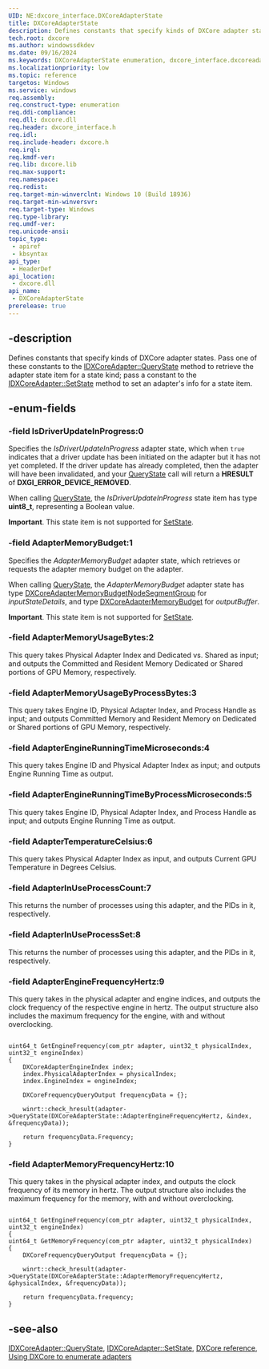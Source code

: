 ```yaml
---
UID: NE:dxcore_interface.DXCoreAdapterState
title: DXCoreAdapterState
description: Defines constants that specify kinds of DXCore adapter states.
tech.root: dxcore
ms.author: windowssdkdev
ms.date: 09/16/2024
ms.keywords: DXCoreAdapterState enumeration, dxcore_interface.dxcoreadapterstate
ms.localizationpriority: low
ms.topic: reference
targetos: Windows
ms.service: windows
req.assembly: 
req.construct-type: enumeration
req.ddi-compliance: 
req.dll: dxcore.dll
req.header: dxcore_interface.h
req.idl: 
req.include-header: dxcore.h
req.irql: 
req.kmdf-ver: 
req.lib: dxcore.lib
req.max-support: 
req.namespace: 
req.redist: 
req.target-min-winverclnt: Windows 10 (Build 18936)
req.target-min-winversvr: 
req.target-type: Windows
req.type-library: 
req.umdf-ver: 
req.unicode-ansi: 
topic_type:
 - apiref
 - kbsyntax
api_type:
 - HeaderDef
api_location:
 - dxcore.dll
api_name:
 - DXCoreAdapterState
prerelease: true
---
```


## -description

Defines constants that specify kinds of DXCore adapter states. Pass one of these constants to the [IDXCoreAdapter::QueryState](/windows/win32/api/dxcore_interface/nf-dxcore_interface-idxcoreadapter-querystate) method to retrieve the adapter state item for a state kind; pass a constant to the [IDXCoreAdapter::SetState](/windows/win32/api/dxcore_interface/nf-dxcore_interface-idxcoreadapter-setstate) method to set an adapter's info for a state item.

## -enum-fields

### -field IsDriverUpdateInProgress:0

Specifies the <em>IsDriverUpdateInProgress</em> adapter state, which when `true` indicates that a driver update has been initiated on the adapter but it has not yet completed. If the driver update has already completed, then the adapter will have been invalidated, and your [QueryState](/windows/win32/api/dxcore_interface/nf-dxcore_interface-idxcoreadapter-querystate) call will return a <b>HRESULT</b> of <b>DXGI_ERROR_DEVICE_REMOVED</b>.

When calling [QueryState](/windows/win32/api/dxcore_interface/nf-dxcore_interface-idxcoreadapter-querystate), the <em>IsDriverUpdateInProgress</em> state item has type <b>uint8_t</b>, representing a Boolean value.

<b>Important</b>. This state item is not supported for [SetState](/windows/win32/api/dxcore_interface/nf-dxcore_interface-idxcoreadapter-setstate).

### -field AdapterMemoryBudget:1

Specifies the <em>AdapterMemoryBudget</em> adapter state, which retrieves or requests the adapter memory budget on the adapter.

When calling [QueryState](/windows/win32/api/dxcore_interface/nf-dxcore_interface-idxcoreadapter-querystate), the <em>AdapterMemoryBudget</em> adapter state has type <a href="/windows/win32/api/dxcore_interface/ns-dxcore_interface-dxcoreadaptermemorybudgetnodesegmentgroup">DXCoreAdapterMemoryBudgetNodeSegmentGroup</a> for *inputStateDetails*, and type <a href="/windows/win32/api/dxcore_interface/ns-dxcore_interface-dxcoreadaptermemorybudget">DXCoreAdapterMemoryBudget</a> for *outputBuffer*.

<b>Important</b>. This state item is not supported for [SetState](/windows/win32/api/dxcore_interface/nf-dxcore_interface-idxcoreadapter-setstate).

### -field AdapterMemoryUsageBytes:2

This query takes Physical Adapter Index and Dedicated vs. Shared as input; and outputs the Committed and Resident Memory Dedicated or Shared portions of GPU Memory, respectively.

### -field AdapterMemoryUsageByProcessBytes:3

This query takes Engine ID, Physical Adapter Index, and Process Handle as input; and outputs Committed Memory and Resident Memory on Dedicated or Shared portions of GPU Memory, respectively.

### -field AdapterEngineRunningTimeMicroseconds:4

This query takes Engine ID and Physical Adapter Index as input; and outputs Engine Running Time as output.

### -field AdapterEngineRunningTimeByProcessMicroseconds:5

This query takes Engine ID, Physical Adapter Index, and Process Handle as input; and outputs Engine Running Time as output.

### -field AdapterTemperatureCelsius:6

This query takes Physical Adapter Index as input, and outputs Current GPU Temperature in Degrees Celsius.

### -field AdapterInUseProcessCount:7

This returns the number of processes using this adapter, and the PIDs in it, respectively.

### -field AdapterInUseProcessSet:8

This returns the number of processes using this adapter, and the PIDs in it, respectively.

### -field AdapterEngineFrequencyHertz:9

This query takes in the physical adapter and engine indices, and outputs the clock frequency of the respective engine in hertz. The output structure also includes the maximum frequency for the engine, with and without overclocking.

<pre><code class="lang-cppwinrt">
uint64_t GetEngineFrequency(com_ptr<IDXCoreAdapter1> adapter, uint32_t physicalIndex, uint32_t engineIndex)
{
    DXCoreAdapterEngineIndex index;
    index.PhysicalAdapterIndex = physicalIndex;
    index.EngineIndex = engineIndex;

    DXCoreFrequencyQueryOutput frequencyData = {};

    winrt::check_hresult(adapter->QueryState(DXCoreAdapterState::AdapterEngineFrequencyHertz, &index, &frequencyData));

    return frequencyData.Frequency;
}
</code></pre>

### -field AdapterMemoryFrequencyHertz:10

This query takes in the physical adapter index, and outputs the clock frequency of its memory in hertz. The output structure also includes the maximum frequency for the memory, with and without overclocking.

<pre><code class="lang-cppwinrt">
uint64_t GetEngineFrequency(com_ptr<IDXCoreAdapter1> adapter, uint32_t physicalIndex, uint32_t engineIndex)
{
uint64_t GetMemoryFrequency(com_ptr<IDXCoreAdapter1> adapter, uint32_t physicalIndex)
{
    DXCoreFrequencyQueryOutput frequencyData = {};

    winrt::check_hresult(adapter->QueryState(DXCoreAdapterState::AdapterMemoryFrequencyHertz, &physicalIndex, &frequencyData));

    return frequencyData.frequency;
}
</code></pre>

## -see-also

[IDXCoreAdapter::QueryState](/windows/win32/api/dxcore_interface/nf-dxcore_interface-idxcoreadapter-querystate), [IDXCoreAdapter::SetState](/windows/win32/api/dxcore_interface/nf-dxcore_interface-idxcoreadapter-setstate), [DXCore reference](/windows/win32/dxcore/dxcore-reference), [Using DXCore to enumerate adapters](/windows/win32/dxcore/dxcore-enum-adapters)
